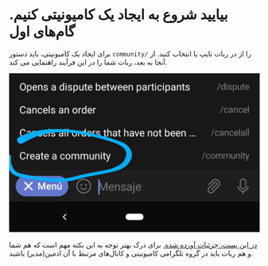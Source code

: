 # بیایید شروع به ایجاد یک کامیونیتی کنیم. گام‌های اول

برای ایجاد یک کامیونیتی، باید دستور `community/` را از در ربات تایپ یا انتخاب کنید. از آنجا به بعد، ربات شما را در این فرآیند راهنمایی می کند.

![Community Menu capture](./assets/images/community-menu.jpg)

[در این پست، جزئیات آورده شده](how-do-i-create-a-community.md), برای درک بهتر توجه به این نکته مهم است که هم شما و هم ربات باید در گروه تلگرامی کامیونیتی و کانال‌های مرتبط با آن ادمین(مدیر) باشید.
